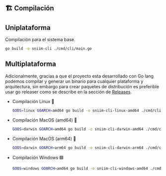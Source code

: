 ## 🏗️ Compilación


## Uniplataforma


Compilación para el sistema base.
  ```bash
  go build -o sniim-cli ./cmd/cli/main.go
  ```

## Multiplataforma

Adicionalmente, gracias a que el proyecto esta desarrollado con Go lang podemos compilar y generar un binario para cualquier plataforma y arquitectura, sin embargo para crear paquetes de distribución es preferible usar go releaser como se describe en la sección de [Releases](./Release.md).


- Compilación Linux 🐧
  ```bash
  GOOS=linux GOARCH=amd64 go build -o sniim-cli-linux-amd64 ./cmd/cli/main.go
  ```

- Compilación MacOS (amd64) 🍎
  ```bash
  GOOS=darwin GOARCH=amd64 go build -o sniim-cli-darwin-amd64 ./cmd/cli/main.go
  ```

- Compilación MacOS (arm64) 🍎
  ```bash
  GOOS=darwin GOARCH=arm64 go build -o sniim-cli-darwin-arm64 ./cmd/cli/main.go
  ```

- Compilación Windows 🟦
  ```bash
  GOOS=windows GOARCH=amd64 go build -o sniim-cli-windows-amd64 ./cmd/cli/main.go
  ```